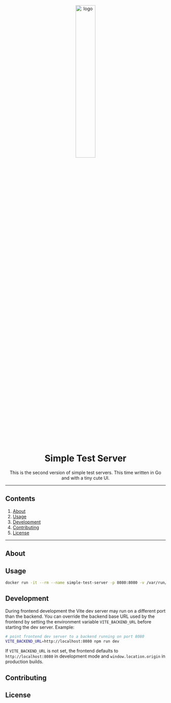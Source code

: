 <div align="center">
    <img width="35%" alt="logo" src=""/>
</div>
<div align="center">
    <h1>Simple Test Server</h1>
    <span>This is the second version of simple test servers. This time written in Go and with a tiny cute UI.</span>
</div>

---

## Contents

1. [About](#about)
2. [Usage](#usage)
3. [Development](#development)
4. [Contributing](#contributing)
5. [License](#license)

---

## About

## Usage

```bash
docker run -it --rm --name simple-test-server -p 8080:8080 -v /var/run/docker.sock:/var/run/docker.sock ghcr.io/tim0-12432/simple-test-server-2:latest
```

## Development

During frontend development the Vite dev server may run on a different port than the backend. You can override the backend base URL used by the frontend by setting the environment variable `VITE_BACKEND_URL` before starting the dev server. Example:

```bash
# point frontend dev server to a backend running on port 8080
VITE_BACKEND_URL=http://localhost:8080 npm run dev
```

If `VITE_BACKEND_URL` is not set, the frontend defaults to `http://localhost:8080` in development mode and `window.location.origin` in production builds.


## Contributing

## License
